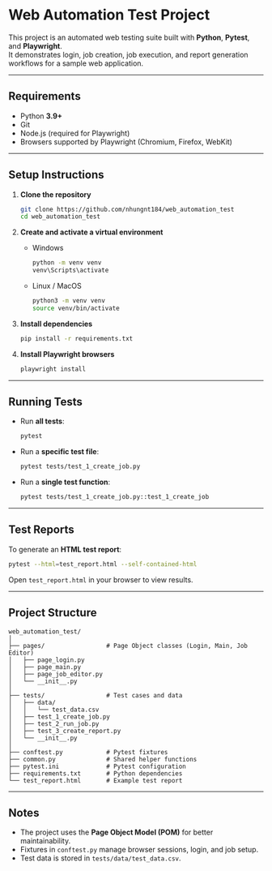 # Web Automation Test Project

This project is an automated web testing suite built with **Python**, **Pytest**, and **Playwright**.  
It demonstrates login, job creation, job execution, and report generation workflows for a sample web application.  

---

## Requirements

- Python **3.9+**
- Git
- Node.js (required for Playwright)
- Browsers supported by Playwright (Chromium, Firefox, WebKit)

---

## Setup Instructions

1. **Clone the repository**  
   ```bash
   git clone https://github.com/nhungnt184/web_automation_test
   cd web_automation_test
   ```

2. **Create and activate a virtual environment**  
   - Windows  
     ```bash
     python -m venv venv
     venv\Scripts\activate
     ```  
   - Linux / MacOS  
     ```bash
     python3 -m venv venv
     source venv/bin/activate
     ```

3. **Install dependencies**  
   ```bash
   pip install -r requirements.txt
   ```

4. **Install Playwright browsers**  
   ```bash
   playwright install
   ```

---

## Running Tests

- Run **all tests**:
  ```bash
  pytest
  ```

- Run a **specific test file**:
  ```bash
  pytest tests/test_1_create_job.py
  ```

- Run a **single test function**:
  ```bash
  pytest tests/test_1_create_job.py::test_1_create_job
  ```

---

## Test Reports

To generate an **HTML test report**:
```bash
pytest --html=test_report.html --self-contained-html
```

Open `test_report.html` in your browser to view results.  

---

## Project Structure

```
web_automation_test/
│
├── pages/                 # Page Object classes (Login, Main, Job Editor)
│   ├── page_login.py
│   ├── page_main.py
│   ├── page_job_editor.py
│   └── __init__.py
│
├── tests/                 # Test cases and data
│   ├── data/
│   │   └── test_data.csv
│   ├── test_1_create_job.py
│   ├── test_2_run_job.py
│   ├── test_3_create_report.py
│   └── __init__.py
│
├── conftest.py            # Pytest fixtures
├── common.py              # Shared helper functions
├── pytest.ini             # Pytest configuration
├── requirements.txt       # Python dependencies
└── test_report.html       # Example test report
```

---

## Notes

- The project uses the **Page Object Model (POM)** for better maintainability.  
- Fixtures in `conftest.py` manage browser sessions, login, and job setup.  
- Test data is stored in `tests/data/test_data.csv`. 
